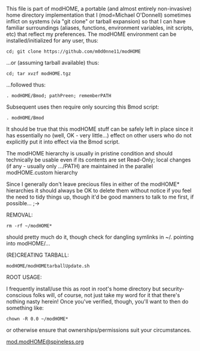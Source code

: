  This file is part of modHOME, a portable (and almost
 entirely non-invasive) home directory implementation that I
 (mod=Michael O'Donnell) sometimes inflict on systems (via
 "git clone" or tarball expansion) so that I can have familiar
 surroundings (aliases, functions, environment variables, init
 scripts, etc) that reflect my preferences.  The modHOME
 environment can be installed/initialized for any user, thus:

    cd; git clone https://github.com/m0d0nne11/modHOME

 ...or (assuming tarball available) thus:

    cd; tar xvzf modHOME.tgz

 ...followed thus:

    . modHOME/Bmod; pathPreen; rememberPATH

 Subsequent uses then require only sourcing this Bmod script:

    . modHOME/Bmod

 It should be true that this modHOME stuff can be safely left
 in place since it has essentially no (well, OK - very little...)
 effect on other users who do not explicitly put it into
 effect via the Bmod script.

 The modHOME hierarchy is usually in pristine condition
 and should technically be usable even if its contents are
 set Read-Only; local changes (if any - usually only .../PATH)
 are maintained in the parallel modHOME.custom hierarchy

 Since I generally don't leave precious files in either of
 the modHOME* hierarchies it should always be OK to delete them
 without notice if you feel the need to tidy things up, though
 it'd be good manners to talk to me first, if possible...  ;->

 REMOVAL:

    rm -rf ~/modHOME*

 should pretty much do it, though check for dangling symlinks
 in ~/. pointing into modHOME/...

 (RE)CREATING TARBALL:

    modHOME/modHOMEtarballUpdate.sh

 ROOT USAGE:

 I frequently install/use this as root in root's
 home directory but security-conscious folks will,
 of course, not just take my word for it that
 there's nothing nasty herein!  Once you've
 verified, though, you'll want to then do something
 like:

    chown -R 0.0 ~/modHOME*

or otherwise ensure that ownerships/permissions
 suit your circumstances.

 mod.modHOME@spineless.org
